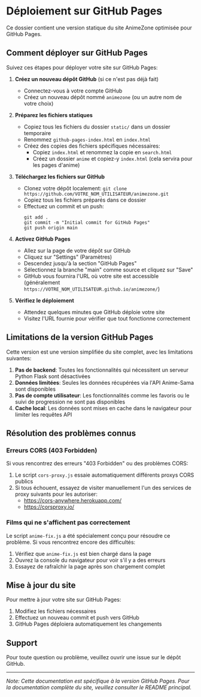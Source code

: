 # Déploiement sur GitHub Pages

Ce dossier contient une version statique du site AnimeZone optimisée pour GitHub Pages.

## Comment déployer sur GitHub Pages

Suivez ces étapes pour déployer votre site sur GitHub Pages:

1. **Créez un nouveau dépôt GitHub** (si ce n'est pas déjà fait)
   - Connectez-vous à votre compte GitHub
   - Créez un nouveau dépôt nommé `animezone` (ou un autre nom de votre choix)

2. **Préparez les fichiers statiques**
   - Copiez tous les fichiers du dossier `static/` dans un dossier temporaire
   - Renommez `github-pages-index.html` en `index.html`
   - Créez des copies des fichiers spécifiques nécessaires:
     - Copiez `index.html` et renommez la copie en `search.html`
     - Créez un dossier `anime` et copiez-y `index.html` (cela servira pour les pages d'anime)

3. **Téléchargez les fichiers sur GitHub**
   - Clonez votre dépôt localement: `git clone https://github.com/VOTRE_NOM_UTILISATEUR/animezone.git`
   - Copiez tous les fichiers préparés dans ce dossier
   - Effectuez un commit et un push:
     ```
     git add .
     git commit -m "Initial commit for GitHub Pages"
     git push origin main
     ```

4. **Activez GitHub Pages**
   - Allez sur la page de votre dépôt sur GitHub
   - Cliquez sur "Settings" (Paramètres)
   - Descendez jusqu'à la section "GitHub Pages"
   - Sélectionnez la branche "main" comme source et cliquez sur "Save"
   - GitHub vous fournira l'URL où votre site est accessible (généralement `https://VOTRE_NOM_UTILISATEUR.github.io/animezone/`)

5. **Vérifiez le déploiement**
   - Attendez quelques minutes que GitHub déploie votre site
   - Visitez l'URL fournie pour vérifier que tout fonctionne correctement

## Limitations de la version GitHub Pages

Cette version est une version simplifiée du site complet, avec les limitations suivantes:

1. **Pas de backend**: Toutes les fonctionnalités qui nécessitent un serveur Python Flask sont désactivées
2. **Données limitées**: Seules les données récupérées via l'API Anime-Sama sont disponibles
3. **Pas de compte utilisateur**: Les fonctionnalités comme les favoris ou le suivi de progression ne sont pas disponibles
4. **Cache local**: Les données sont mises en cache dans le navigateur pour limiter les requêtes API

## Résolution des problèmes connus

### Erreurs CORS (403 Forbidden)

Si vous rencontrez des erreurs "403 Forbidden" ou des problèmes CORS:

1. Le script `cors-proxy.js` essaie automatiquement différents proxys CORS publics
2. Si tous échouent, essayez de visiter manuellement l'un des services de proxy suivants pour les autoriser:
   - https://cors-anywhere.herokuapp.com/
   - https://corsproxy.io/

### Films qui ne s'affichent pas correctement

Le script `anime-fix.js` a été spécialement conçu pour résoudre ce problème. Si vous rencontrez encore des difficultés:

1. Vérifiez que `anime-fix.js` est bien chargé dans la page
2. Ouvrez la console du navigateur pour voir s'il y a des erreurs
3. Essayez de rafraîchir la page après son chargement complet

## Mise à jour du site

Pour mettre à jour votre site sur GitHub Pages:

1. Modifiez les fichiers nécessaires
2. Effectuez un nouveau commit et push vers GitHub
3. GitHub Pages déploiera automatiquement les changements

## Support

Pour toute question ou problème, veuillez ouvrir une issue sur le dépôt GitHub.

---

*Note: Cette documentation est spécifique à la version GitHub Pages. Pour la documentation complète du site, veuillez consulter le README principal.*